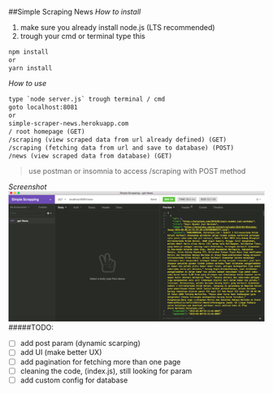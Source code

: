 ##Simple Scraping News
*How to install*
  1. make sure you already install node.js (LTS recommended)
  2. trough your cmd or terminal 
  type this
  
    npm install
    or
    yarn install
    
*How to use*
    
    type `node server.js` trough terminal / cmd
    goto localhost:8081 
    or 
    simple-scraper-news.herokuapp.com
    / root homepage (GET)
    /scraping (view scraped data from url already defined) (GET)
    /scraping (fetching data from url and save to database) (POST)
    /news (view scraped data from database) (GET)
    
    
> use postman or insomnia to access /scraping with POST method

*Screenshot*
![Screenshoot](assets/ss.png)
  #####TODO:
  - [ ] add post param (dynamic scarping)
  - [ ] add UI (make better UX)
  - [ ] add pagination for fetching more than one page
  - [ ] cleaning the code, (index.js), still looking for param 
  - [ ] add custom config for database     
